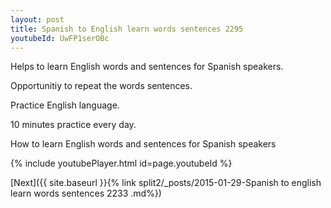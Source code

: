 ```yaml
---
layout: post
title: Spanish to English learn words sentences 2295 
youtubeId: UwFP1serOBc
---
```

 
 
Helps to learn English words and sentences for Spanish speakers.

Opportunitiy to repeat the words sentences. 

Practice English language. 
 
10 minutes practice every day. 
 
How to learn English words and sentences for Spanish speakers 
 
{% include youtubePlayer.html id=page.youtubeId %}
 
 
[Next]({{ site.baseurl }}{% link  split2/_posts/2015-01-29-Spanish to english learn words sentences 2233 .md%})
 
